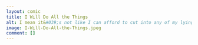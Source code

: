 ```yaml
---
layout: comic
title: I Will Do All the Things
alt: I mean it&#039;s not like I can afford to cut into any of my lying-around time.
image: I-Will-Do-All-the-Things.jpeg
comment: []
---
```


